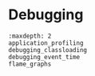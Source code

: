 # Debugging

```{toctree}
:maxdepth: 2
application_profiling
debugging_classloading
debugging_event_time
flame_graphs
```